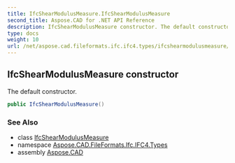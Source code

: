 ```yaml
---
title: IfcShearModulusMeasure.IfcShearModulusMeasure
second_title: Aspose.CAD for .NET API Reference
description: IfcShearModulusMeasure constructor. The default constructor
type: docs
weight: 10
url: /net/aspose.cad.fileformats.ifc.ifc4.types/ifcshearmodulusmeasure/ifcshearmodulusmeasure/
---
```

## IfcShearModulusMeasure constructor

The default constructor.

```csharp
public IfcShearModulusMeasure()
```

### See Also

* class [IfcShearModulusMeasure](../)
* namespace [Aspose.CAD.FileFormats.Ifc.IFC4.Types](../../ifcshearmodulusmeasure/)
* assembly [Aspose.CAD](../../../)



